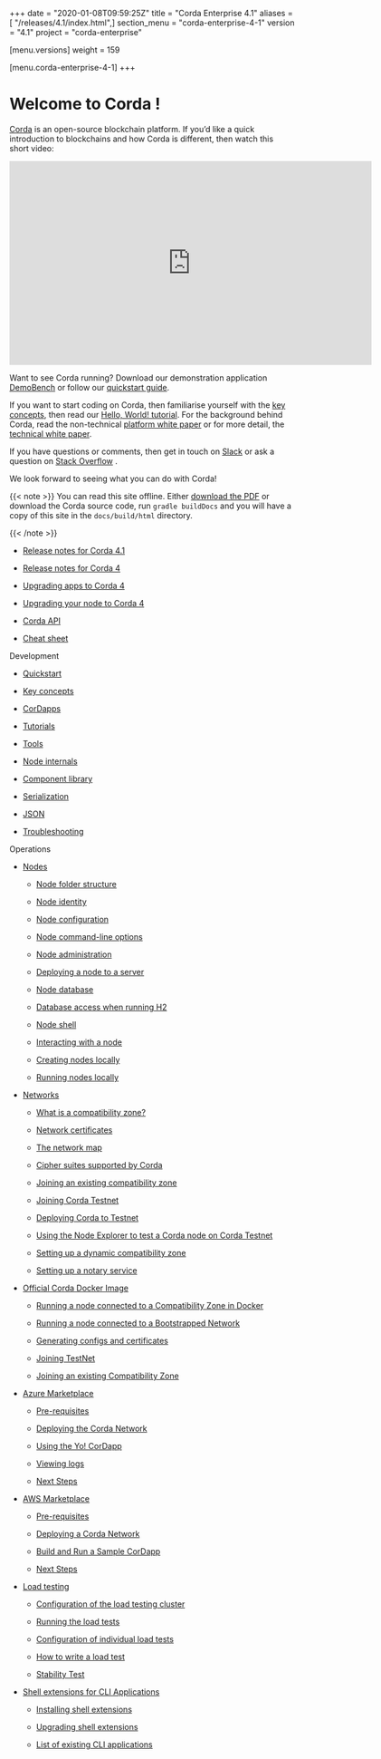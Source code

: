 +++
date = "2020-01-08T09:59:25Z"
title = "Corda Enterprise 4.1"
aliases = [ "/releases/4.1/index.html",]
section_menu = "corda-enterprise-4-1"
version = "4.1"
project = "corda-enterprise"

[menu.versions]
weight = 159

[menu.corda-enterprise-4-1]
+++


# Welcome to Corda !

[Corda](https://www.corda.net/) is an open-source blockchain platform. If you’d like a quick introduction to blockchains and how Corda is different, then watch this short video:

<embed>
<iframe src="https://player.vimeo.com/video/205410473" width="640" height="360" frameborder="0" webkitallowfullscreen="true" mozallowfullscreen="true" allowfullscreen="true"></iframe>


</embed>

Want to see Corda running? Download our demonstration application [DemoBench](https://www.corda.net/downloads/) or
            follow our [quickstart guide](quickstart-index.md).

If you want to start coding on Corda, then familiarise yourself with the [key concepts](key-concepts.md), then read
            our [Hello, World! tutorial](hello-world-introduction.md). For the background behind Corda, read the non-technical
            [platform white paper](_static/corda-platform-whitepaper.pdf) or for more detail, the [technical white paper](_static/corda-technical-whitepaper.pdf).

If you have questions or comments, then get in touch on [Slack](https://slack.corda.net/) or ask a question on
            [Stack Overflow](https://stackoverflow.com/questions/tagged/corda) .

We look forward to seeing what you can do with Corda!


{{< note >}}
You can read this site offline. Either [download the PDF](_static/corda-developer-site.pdf) or download the Corda source code, run `gradle buildDocs` and you will have
                a copy of this site in the `docs/build/html` directory.

{{< /note >}}

* [Release notes for Corda 4.1](release-notes.md)

* [Release notes for Corda 4](release-notes.md#release-notes-for-corda-4)

* [Upgrading apps to Corda 4](app-upgrade-notes.md)

* [Upgrading your node to Corda 4](node-upgrade-notes.md)

* [Corda API](corda-api.md)

* [Cheat sheet](cheat-sheet.md)



Development
* [Quickstart](quickstart-index.md)

* [Key concepts](key-concepts.md)

* [CorDapps](building-a-cordapp-index.md)

* [Tutorials](tutorials-index.md)

* [Tools](tools-index.md)

* [Node internals](node-internals-index.md)

* [Component library](component-library-index.md)

* [Serialization](serialization-index.md)

* [JSON](json.md)

* [Troubleshooting](troubleshooting.md)



Operations
* [Nodes](corda-nodes-index.md)
    * [Node folder structure](node-structure.md)

    * [Node identity](node-naming.md)

    * [Node configuration](corda-configuration-file.md)

    * [Node command-line options](node-commandline.md)

    * [Node administration](node-administration.md)

    * [Deploying a node to a server](deploying-a-node.md)

    * [Node database](node-database.md)

    * [Database access when running H2](node-database-access-h2.md)

    * [Node shell](shell.md)

    * [Interacting with a node](clientrpc.md)

    * [Creating nodes locally](generating-a-node.md)

    * [Running nodes locally](running-a-node.md)


* [Networks](corda-networks-index.md)
    * [What is a compatibility zone?](compatibility-zones.md)

    * [Network certificates](permissioning.md)

    * [The network map](network-map.md)

    * [Cipher suites supported by Corda](cipher-suites.md)

    * [Joining an existing compatibility zone](joining-a-compatibility-zone.md)

    * [Joining Corda Testnet](corda-testnet-intro.md)

    * [Deploying Corda to Testnet](deploy-to-testnet-index.md)

    * [Using the Node Explorer to test a Corda node on Corda Testnet](testnet-explorer-corda.md)

    * [Setting up a dynamic compatibility zone](setting-up-a-dynamic-compatibility-zone.md)

    * [Setting up a notary service](running-a-notary.md)


* [Official Corda Docker Image](docker-image.md)
    * [Running a node connected to a Compatibility Zone in Docker](docker-image.md#running-a-node-connected-to-a-compatibility-zone-in-docker)

    * [Running a node connected to a Bootstrapped Network](docker-image.md#running-a-node-connected-to-a-bootstrapped-network)

    * [Generating configs and certificates](docker-image.md#generating-configs-and-certificates)

    * [Joining TestNet](docker-image.md#joining-testnet)

    * [Joining an existing Compatibility Zone](docker-image.md#joining-an-existing-compatibility-zone)


* [Azure Marketplace](azure-vm.md)
    * [Pre-requisites](azure-vm.md#pre-requisites)

    * [Deploying the Corda Network](azure-vm.md#deploying-the-corda-network)

    * [Using the Yo! CorDapp](azure-vm.md#using-the-yo-cordapp)

    * [Viewing logs](azure-vm.md#viewing-logs)

    * [Next Steps](azure-vm.md#next-steps)


* [AWS Marketplace](aws-vm.md)
    * [Pre-requisites](aws-vm.md#pre-requisites)

    * [Deploying a Corda Network](aws-vm.md#deploying-a-corda-network)

    * [Build and Run a Sample CorDapp](aws-vm.md#build-and-run-a-sample-cordapp)

    * [Next Steps](aws-vm.md#next-steps)


* [Load testing](loadtesting.md)
    * [Configuration of the load testing cluster](loadtesting.md#configuration-of-the-load-testing-cluster)

    * [Running the load tests](loadtesting.md#running-the-load-tests)

    * [Configuration of individual load tests](loadtesting.md#configuration-of-individual-load-tests)

    * [How to write a load test](loadtesting.md#how-to-write-a-load-test)

    * [Stability Test](loadtesting.md#stability-test)


* [Shell extensions for CLI Applications](cli-application-shell-extensions.md)
    * [Installing shell extensions](cli-application-shell-extensions.md#installing-shell-extensions)

    * [Upgrading shell extensions](cli-application-shell-extensions.md#upgrading-shell-extensions)

    * [List of existing CLI applications](cli-application-shell-extensions.md#list-of-existing-cli-applications)




